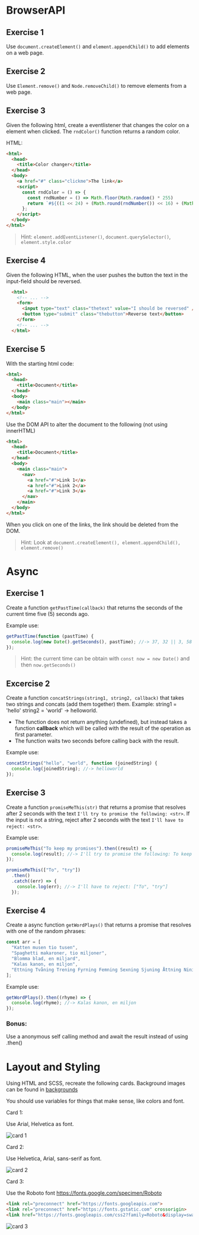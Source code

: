 # BrowserAPI

## Exercise 1

Use `document.createElement()` and `element.appendChild()` to add elements on a web page.

## Exercise 2

Use `Element.remove()` and `Node.removeChild()` to remove elements from a web page.

## Exercise 3

Given the following html, create a eventlistener that changes the color on a element when clicked. The `rndColor()` function returns a random color.

HTML:

```HTML
<html>
  <head>
    <title>Color changer</title>
  </head>
  <body>
    <a href="#" class="clickme">The link</a>
    <script>
      const rndColor = () => {
        const rndNumber = () => Math.floor(Math.random() * 255)
        return `#${((1 << 24) + (Math.round(rndNumber()) << 16) + (Math.round(rndNumber()) << 8) + Math.round(rndNumber())).toString(16).substr(1)}`;
      };
    </script>
  </body>
</html>
```

> Hint: `element.addEventListener()`, `document.querySelector()`, `element.style.color`

## Exercise 4

Given the following HTML, when the user pushes the button the text in the input-field should be reversed.

```HTML
  <html>
    <!-- ... -->
    <form>
      <input type="text" class="thetext" value="I should be reversed" />
      <button type="submit" class="thebutton">Reverse text</button>
    </form>
    <!-- ... -->
  </html>
```

## Exercise 5

With the starting html code:

```html
<html>
  <head>
    <title>Document</title>
  </head>
  <body>
    <main class="main"></main>
  </body>
</html>
```

Use the DOM API to alter the document to the following (not using innerHTML)

```html
<html>
  <head>
    <title>Document</title>
  </head>
  <body>
    <main class="main">
      <nav>
        <a href="#">Link 1</a>
        <a href="#">Link 2</a>
        <a href="#">Link 3</a>
      </nav>
    </main>
  </body>
</html>
```

When you click on one of the links, the link should be deleted from the DOM.

> Hint: Look at `document.createElement(), element.appendChild(), element.remove()`

# Async

## Exercise 1

Create a function `getPastTime(callback)` that returns the seconds of the current time five (5) seconds ago.

Example use:

```javascript
getPastTime(function (pastTime) {
  console.log(new Date().getSeconds(), pastTime); //-> 37, 32 || 3, 58
});
```

> Hint: the current time can be obtain with `const now = new Date()` and then `now.getSeconds()`

## Excercise 2

Create a function `concatStrings(string1, string2, callback)` that takes two strings and concats (add them together) them. Example: string1 = 'hello' string2 = 'world' -> helloworld.

- The function does not return anything (undefined), but instead takes a function **callback** which will be called with the result of the operation as first parameter.
- The function waits two seconds before calling back with the result.

Example use:

```javascript
concatStrings("hello", "world", function (joinedString) {
  console.log(joinedString); //-> helloworld
});
```

## Exercise 3

Create a function `promiseMeThis(str)` that returns a promise that resolves after 2 seconds with the text `I'll try to promise the following: <str>`. If the input is not a string, reject after 2 seconds with the text `I'll have to reject: <str>`.

Example use:

```javascript
promiseMeThis("To keep my promises").then((result) => {
  console.log(result); //-> I'll try to promise the following: To keep my promises
});

promiseMeThis(["To", "try"])
  .then()
  .catch((err) => {
    console.log(err); //-> I'll have to reject: ["To", "try"]
  });
```

## Exercise 4

Create a async function `getWordPlays()` that returns a promise that resolves with one of the random phrases:

```javascript
const arr = [
  "Katten musen tio tusen",
  "Spaghetti makaroner, tio miljoner",
  "Blomma blad, en miljard",
  "Kalas kanon, en miljon",
  "Ettning Tvåning Trening Fyrning Femning Sexning Sjuning Åttning Nining Tidning",
];
```

Example use:

```javascript
getWordPlays().then((rhyme) => {
  console.log(rhyme); //-> Kalas kanon, en miljon
});
```

### Bonus:

Use a anonymous self calling method and await the result instead of using .then()

# Layout and Styling

Using HTML and SCSS, recreate the following cards. Background images can be found in [backgrounds](./backgrounds)

You should use variables for things that make sense, like colors and font.

Card 1:

Use Arial, Helvetica as font.

![card 1](./cards/card1.png)

Card 2:

Use Helvetica, Arial, sans-serif as font.

![card 2](./cards/card2.png)

Card 3:

Use the Roboto font https://fonts.google.com/specimen/Roboto

```HTML
<link rel="preconnect" href="https://fonts.googleapis.com">
<link rel="preconnect" href="https://fonts.gstatic.com" crossorigin>
<link href="https://fonts.googleapis.com/css2?family=Roboto&display=swap" rel="stylesheet">
```

![card 3](./cards/card3.png)
